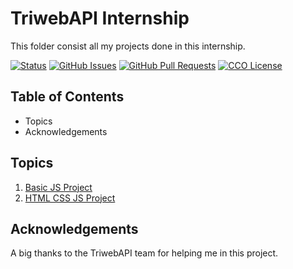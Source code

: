 # TriwebAPI Internship
This folder consist all my projects done in this internship.

[![Status](https://img.shields.io/badge/status-active-success.svg)](https://github.com/krish3742/TriwebAPI-Learning/) [![GitHub Issues](https://img.shields.io/github/issues/krish3742/TriwebAPI-Learning.svg)](https://github.com/krish3742/TriwebAPI-Learning/issues) [![GitHub Pull Requests](https://img.shields.io/github/issues-pr/krish3742/TriwebAPI-Learning.svg)](https://github.com/krish3742/TriwebAPI-Learning/pulls) [![CCO License](https://img.shields.io/badge/license-CCO-yellow.svg)](https://creativecommons.org/publicdomain/zero/1.0/)

## Table of Contents

 - Topics
 - Acknowledgements

## Topics
 
 1. [Basic JS Project](https://github.com/krish3742/TriwebAPI-Learning/blob/main/Projects/BasicJSProject/readme.md)
 2. [HTML CSS JS Project](https://github.com/krish3742/TriwebAPI-Learning/blob/main/Projects/HTML_CSS_JS_Project/readme.md)

## Acknowledgements

A big thanks to the TriwebAPI team for helping me in this project.
